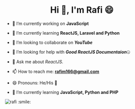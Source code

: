 <h1 align="center">Hi 👋, I'm Rafi 😄 </h1>



- 🔭 I’m currently working on **JavaScript**
 
- 🌱 I’m currently learning **ReactJS, Laravel and Python**
 
- 👯 I’m looking to collaborate on ***YouTube***

- 🤔 I’m looking for help with ***Good ReactJS Documentaion***🤐

- 💬 Ask me about *ReactJS*.

- 📫 How to reach me: **rafim166@gmail.com**

- 😄 Pronouns: He/His 👦 

- 🌱 I’m currently learning **JavaScript, Python and PHP**

<p><img align="center" src="https://github-readme-stats.vercel.app/api?username=RaFi166&show_icons=true" alt="rafi :smile:" /></p>
